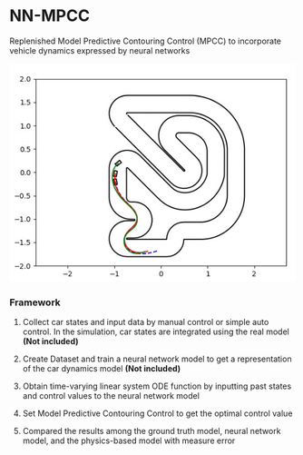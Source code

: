 # NN-MPCC
Replenished Model Predictive Contouring Control (MPCC) to incorporate vehicle dynamics expressed by neural networks



![snapshot](images\snapshot.jpg)

### Framework

1. Collect car states and input data by manual control or simple auto control. In the simulation, car states are integrated using the real model **(Not included)**
2. Create Dataset and train a neural network model to get a representation of the car dynamics model **(Not included)**

3. Obtain time-varying linear system ODE function by inputting past states and control values to the neural network model
4.  Set Model Predictive Contouring Control to get the optimal control value
5. Compared the results among the ground truth model,  neural network model, and the physics-based model with measure error







